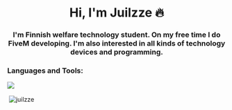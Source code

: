 <h1 align="center">Hi, I'm Juilzze 🔥</h1>
<h3 align="center">I'm Finnish welfare technology student. On my free time I do FiveM developing. I'm also interested in all kinds of technology devices and programming.</h3>
<p align="left">
</p>

<h3 align="left">Languages and Tools:</h3>
<p align="left">
  <a href="https://skillicons.dev">
    <img src="https://skills.thijs.gg/icons?i=python,lua,mysql,js,html,css" />
  </a>
</p>

<p>&nbsp;<img align="center" src="https://github-readme-stats.vercel.app/api?username=juilzze&show_icons=true&theme=algolia&text_color=ffffff&bg_color=01223d&locale=en" alt="juilzze" /></p>
